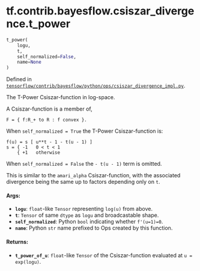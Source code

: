 <div itemscope itemtype="http://developers.google.com/ReferenceObject">
<meta itemprop="name" content="tf.contrib.bayesflow.csiszar_divergence.t_power" />
</div>

# tf.contrib.bayesflow.csiszar_divergence.t_power

``` python
t_power(
    logu,
    t,
    self_normalized=False,
    name=None
)
```



Defined in [`tensorflow/contrib/bayesflow/python/ops/csiszar_divergence_impl.py`](https://www.tensorflow.org/code/tensorflow/contrib/bayesflow/python/ops/csiszar_divergence_impl.py).

The T-Power Csiszar-function in log-space.

A Csiszar-function is a member of,

```none
F = { f:R_+ to R : f convex }.
```

When `self_normalized = True` the T-Power Csiszar-function is:

```none
f(u) = s [ u**t - 1 - t(u - 1) ]
s = { -1   0 < t < 1
    { +1   otherwise
```

When `self_normalized = False` the `- t(u - 1)` term is omitted.

This is similar to the `amari_alpha` Csiszar-function, with the associated
divergence being the same up to factors depending only on `t`.

#### Args:

* <b>`logu`</b>: `float`-like `Tensor` representing `log(u)` from above.
* <b>`t`</b>:  `Tensor` of same `dtype` as `logu` and broadcastable shape.
* <b>`self_normalized`</b>: Python `bool` indicating whether `f'(u=1)=0`.
* <b>`name`</b>: Python `str` name prefixed to Ops created by this function.


#### Returns:

* <b>`t_power_of_u`</b>: `float`-like `Tensor` of the Csiszar-function evaluated
    at `u = exp(logu)`.